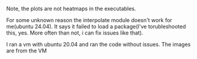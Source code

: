 Note, the plots are not heatmaps in the executables.

For some unknown reason the interpolate module doesn't work for me(ubuntu 24.04). It says it failed to load a package(I've torubleshooted this, yes. More often than not, i can fix issues like that).

I ran a vm with ubuntu 20.04 and ran the code without issues. The images are from the VM
